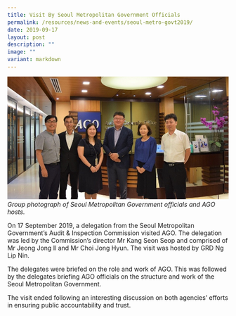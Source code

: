 ```yaml
---
title: Visit By Seoul Metropolitan Government Officials
permalink: /resources/news-and-events/seoul-metro-govt2019/
date: 2019-09-17
layout: post
description: ""
image: ""
variant: markdown
---
```

![](/images/Visitors/Seoul%20Met%202019.jpg)
*Group photograph of Seoul Metropolitan Government officials and AGO hosts.*

On 17 September 2019, a delegation from the Seoul Metropolitan Government’s Audit & Inspection Commission visited AGO. The delegation was led by the Commission’s director Mr Kang Seon Seop and comprised of Mr Jeong Jong Il and Mr Choi Jong Hyun. The visit was hosted by GRD Ng Lip Nin.

The delegates were briefed on the role and work of AGO. This was followed by the delegates briefing AGO officials on the structure and work of the Seoul Metropolitan Government. 

The visit ended following an interesting discussion on both agencies’ efforts in ensuring public accountability and trust.